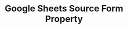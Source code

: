 ---
# -------------------------- #
#     USING THIS TEMPLATE    #
# -------------------------- #

## NEED HELP USING THIS TEMPLATE? SEE:
## https://docs-about-stitch-docs.netlify.com/reference/connect-templates/destination-form-property/
## FOR INSTRUCTIONS & REFERENCE INFO


# -------------------------- #
#        CONTENT TYPE        #
# -------------------------- #

product-type: "connect"
content-type: "api-form"
form-type: "source"
key: "source-form-properties-google-sheets-object"


# -------------------------- #
#        OBJECT INFO         #
# -------------------------- #

title: "Google Sheets Source Form Property"
api-type: "platform.google-sheets"
display-name: "Google Sheets"

source-type: "saas"
docs-name: "google-sheets" # This should be whatever integration.name is. Ex: LinkedIn Ads is linkedin-ads


# -------------------------- #
#      OBJECT ATTRIBUTES     #
# -------------------------- #

uses-start-date: true

# Only source-specific attributes need to be listed here.
# The following attributes are considered common,
# and therefore don't need to be listed:
# anchor_time, cron_expression, frequency_in_minutes, image_version, start_date 

object-attributes:
  - name: "spreadsheet_id"
    type: "string"
    required: true
    description: "The unique identifier of your spreadsheet. It's also a good idea to link back to the setup docs for this, since locating the spreadsheet ID isn't totally straightforward. Refer to the [{{ form-property.display-name }} documentation]({{ doc-link | append: "#obtain-spreadsheet-id" }}) for instructions on locating this info."
    value: "<YOUR_SPREADSHEET_ID>"   
---